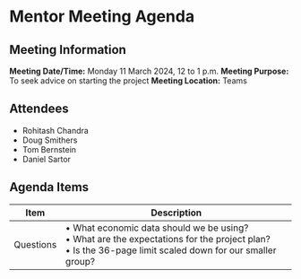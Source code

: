 # Mentor Meeting Agenda
## Meeting Information
**Meeting Date/Time:** Monday 11 March 2024, 12 to 1 p.m.
**Meeting Purpose:** To seek advice on starting the project
**Meeting Location:** Teams

## Attendees
- Rohitash Chandra
- Doug Smithers
- Tom Bernstein
- Daniel Sartor

## Agenda Items

Item | Description
---- | ----
Questions | • What economic data should we be using? <br>• What are the expectations for the project plan? <br>• Is the 36-page limit scaled down for our smaller group?